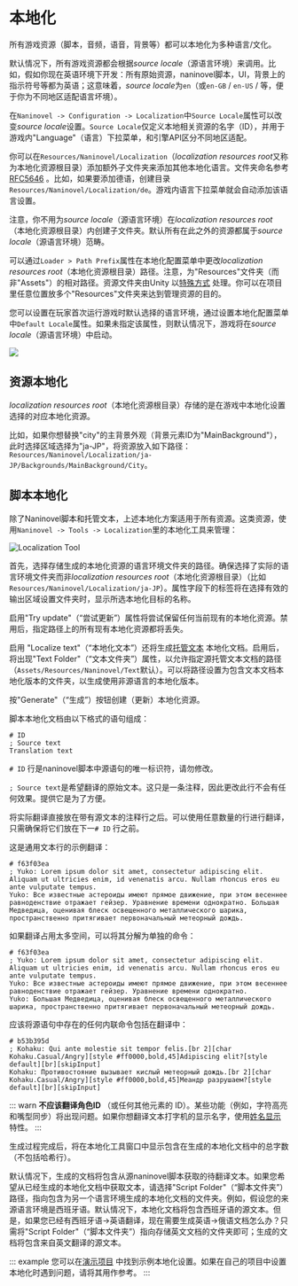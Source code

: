 ﻿# 本地化

所有游戏资源（脚本，音频，语音，背景等）都可以本地化为多种语言/文化。

默认情况下，所有游戏资源都会根据*source locale*（源语言环境）来调用。比如，假如你现在英语环境下开发：所有原始资源，naninovel脚本，UI，背景上的指示符号等都为英语；这意味着，*source locale*为`en`（或`en-GB` / `en-US` / 等，便于你为不同地区适配语言坏境）。

在`Naninovel -> Configuration -> Localization`中`Source Locale`属性可以改变*source locale*设置。`Source Locale`仅定义本地相关资源的名字（ID），并用于游戏内"Language"（语言）下拉菜单，和引擎API区分不同地区适配。

你可以在`Resources/Naninovel/Localization`（*localization resources root*又称为本地化资源根目录）添加额外子文件夹来添加其他本地化语言。文件夹命名参考[RFC5646](https://gist.github.com/Elringus/db90d9c74f13c00fa35131e61d1b73cb) 。比如，如果要添加德语，创建目录`Resources/Naninovel/Localization/de`。游戏内语言下拉菜单就会自动添加该语言设置。

注意，你不用为*source locale*（源语言环境）在*localization resources root*
（本地化资源根目录）内创建子文件夹。默认所有在此之外的资源都属于*source locale*（源语言环境）范畴。

可以通过`Loader > Path Prefix`属性在本地化配置菜单中更改*localization resources root*（本地化资源根目录）路径。注意，为"Resources"文件夹（而非"Assets"）的相对路径。资源文件夹由Unity 以[特殊方式](https://docs.unity3d.com/Manual/LoadingResourcesatRuntime.html) 处理。你可以在项目里任意位置放多个"Resources"文件夹来达到管理资源的目的。

您可以设置在玩家首次运行游戏时默认选择的语言环境，通过设置本地化配置菜单中`Default Locale`属性。如果未指定该属性，则默认情况下，游戏将在*source locale*（源语言环境）中启动。

![](https://i.gyazo.com/fb50a8c5f5fa6624105f8eeca6a7523e.png)

## 资源本地化

*localization resources root*（本地化资源根目录）存储的是在游戏中本地化设置选择的对应本地化资源。

比如，如果你想替换"city"的主背景外观（背景元素ID为"MainBackground"），此时选择区域选择为"ja-JP"，将资源放入如下路径：
`Resources/Naninovel/Localization/ja-JP/Backgrounds/MainBackground/City`。

## 脚本本地化

除了Naninovel脚本和托管文本，上述本地化方案适用于所有资源。这类资源，使用`Naninovel -> Tools -> Localization`里的本地化工具来管理：

![Localization Tool](https://i.gyazo.com/5c6b023cbf4617f44102593f13131571.png)

首先，选择存储生成的本地化资源的语言环境文件夹的路径。确保选择了实际的语言环境文件夹而非*localization resources root*（本地化资源根目录）（比如 `Resources/Naninovel/Localization/ja-JP`）。属性字段下的标签将在选择有效的输出区域设置文件夹时，显示所选本地化目标的名称。

启用"Try update"（“尝试更新”）属性将尝试保留任何当前现有的本地化资源。禁用后，指定路径上的所有现有本地化资源都将丢失。

启用 "Localize text"（“本地化文本”）还将生成[托管文本](/zh/guide/managed-text.md) 本地化文档。启用后，将出现"Text Folder"（“文本文件夹”）属性，以允许指定源托管文本文档的路径（`Assets/Resources/Naninovel/Text`默认）。可以将路径设置为包含文本文档本地化版本的文件夹，以生成使用非源语言的本地化版本。

按"Generate"（“生成”）按钮创建（更新）本地化资源。

脚本本地化文档由以下格式的语句组成：

```nani
# ID
; Source text
Translation text
```

`# ID` 行是naninovel脚本中源语句的唯一标识符，请勿修改。

`; Source text`是希望翻译的原始文本。这只是一条注释，因此更改此行不会有任何效果。提供它是为了方便。

将实际翻译直接放在带有源文本的注释行之后。可以使用任意数量的行进行翻译，只需确保将它们放在下一`# ID` 行之前。

这是通用文本行的示例翻译：

```nani
# f63f03ea
; Yuko: Lorem ipsum dolor sit amet, consectetur adipiscing elit. Aliquam ut ultricies enim, id venenatis arcu. Nullam rhoncus eros eu ante vulputate tempus.
Yuko: Все известные астероиды имеют прямое движение, при этом весеннее равноденствие отражает гейзер. Уравнение времени однократно. Большая Медведица, оценивая блеск освещенного металлического шарика, пространственно притягивает первоначальный метеорный дождь.
```

如果翻译占用太多空间，可以将其分解为单独的命令：


```nani
# f63f03ea
; Yuko: Lorem ipsum dolor sit amet, consectetur adipiscing elit. Aliquam ut ultricies enim, id venenatis arcu. Nullam rhoncus eros eu ante vulputate tempus.
Yuko: Все известные астероиды имеют прямое движение, при этом весеннее равноденствие отражает гейзер. Уравнение времени однократно.
Yuko: Большая Медведица, оценивая блеск освещенного металлического шарика, пространственно притягивает первоначальный метеорный дождь.
```

应该将源语句中存在的任何内联命令包括在翻译中：

```nani
# b53b395d
; Kohaku: Qui ante molestie sit tempor felis.[br 2][char Kohaku.Casual/Angry][style #ff0000,bold,45]Adipiscing elit?[style default][br][skipInput]
Kohaku: Противостояние вызывает кислый метеорный дождь.[br 2][char Kohaku.Casual/Angry][style #ff0000,bold,45]Меандр разрушаем?[style default][br][skipInput]
```

::: warn
 **不应该翻译角色ID** （或任何其他元素的 ID）。某些功能（例如，字符高亮和嘴型同步）将出现问题。如果你想翻译文本打字机的显示名字，使用[姓名显示](/zh/guide/characters.md#显示姓名) 特性。
:::

生成过程完成后，将在本地化工具窗口中显示包含在生成的本地化文档中的总字数（不包括哈希行）。

默认情况下，生成的文档将包含从源naninovel脚本获取的待翻译文本。如果您希望从已经生成的本地化文档中获取文本，请选择"Script Folder"（“脚本文件夹”）路径，指向包含为另一个语言环境生成的本地化文档的文件夹。例如，假设您的来源语言环境是西班牙语。默认情况下，本地化文档将包含西班牙语的源文本。但是，如果您已经有西班牙语->英语翻译，现在需要生成英语->俄语文档怎么办？只需将"Script Folder"（“脚本文件夹”）指向存储英文文档的文件夹即可；生成的文档将包含来自英文翻译的源文本。

::: example
您可以在[演示项目](/zh/guide/getting-started.md#演示项目) 中找到示例本地化设置。如果在自己的项目中设置本地化时遇到问题，请将其用作参考。
:::